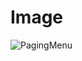 # Image

![PagingMenu](https://user-images.githubusercontent.com/17525335/47367077-e91dd200-d719-11e8-8be2-ce44ae047e05.gif)
